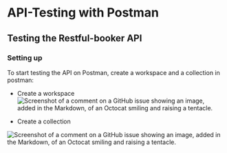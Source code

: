 # API-Testing with Postman
## Testing the Restful-booker API
### Setting up
To start testing the API on Postman, create a workspace and a collection in postman:
- Create a workspace
![Screenshot of a comment on a GitHub issue showing an image, added in the Markdown, of an Octocat smiling and raising a tentacle.](https://myoctocat.com/assets/images/base-octocat.svg)

- Create a collection

![Screenshot of a comment on a GitHub issue showing an image, added in the Markdown, of an Octocat smiling and raising a tentacle.](https://myoctocat.com/assets/images/base-octocat.svg)

